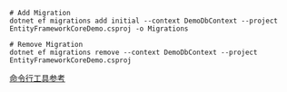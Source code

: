 ﻿```shell
# Add Migration
dotnet ef migrations add initial --context DemoDbContext --project EntityFrameworkCoreDemo.csproj -o Migrations
```

```shell
# Remove Migration 
dotnet ef migrations remove --context DemoDbContext --project EntityFrameworkCoreDemo.csproj
```

[命令行工具参考](https://docs.microsoft.com/zh-cn/ef/core/cli/dotnet#common-options)